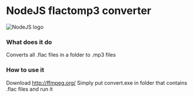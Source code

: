 # NodeJS flactomp3 converter
![NodeJS logo](http://indigo.amsterdam/wp-content/uploads/2017/08/nodejs-logo.png)
### What does it do
Converts all .flac files in a folder to .mp3 files
### How to use it
Download http://ffmpeg.org/
Simply put convert.exe in folder that contains .flac files and run it
